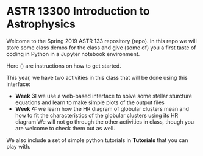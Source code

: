 # ASTR 13300 Introduction to Astrophysics

Welcome to the Spring 2019 ASTR 133 repository (repo). In this repo we will store some class demos for the class and give (some of) you a first taste of coding in Python in a Jupyter notebook environment.

Here () are instructions on how to get started. 

This year, we have two activities in this class that will be done using this interface: 
* **Week 3:** we use a web-based interface to solve some stellar sturcture equations and learn to make simple plots of the output files
* **Week 4:** we learn how the HR diagram of globular clusters mean and how to fit the characteristics of the globular clusters using its HR diagram 
We will not go through the other activities in class, though you are welcome to check them out as well.

We also include a set of simple python tutorials in **Tutorials** that you can play with.
